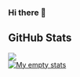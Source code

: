 ### Hi there 👋

<!--
**GamerClassN7/GamerClassN7** is a ✨ _special_ ✨ repository because its `README.md` (this file) appears on your GitHub profile.

Here are some ideas to get you started:

- 🔭 I’m currently working on ...
- 🌱 I’m currently learning ...
- 👯 I’m looking to collaborate on ...
- 🤔 I’m looking for help with ...
- 💬 Ask me about ...
- 📫 How to reach me: ...
- 😄 Pronouns: ...
- ⚡ Fun fact: ...
-->

## GitHub Stats
<a href="https://github.com/GamerClassN7/GamerClassN7">
<img align="center" src="https://github-readme-stats.vercel.app/api/top-langs/?username=GamerClassN7&theme=onedark" />
</a>
<br>
<a href="https://github.com/GamerClassN7/GamerClassN7">
  <img align="center" src="https://github-readme-stats.vercel.app/api?username=GamerClassN7&show_icons=true&line_height=27&count_private=true&title_color=ffffff&text_color=c9cacc&icon_color=2bbc8a&bg_color=1d1f21" alt="My empty stats" />
</a>
